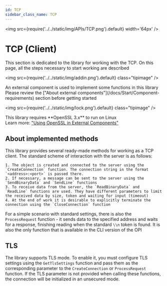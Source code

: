 ```yaml
---
id: TCP
sidebar_class_name: TCP
---
```


<img src={require('../../static/img/APIs/TCP.png').default} width='64px' />

# TCP (Client)

This section is dedicated to the library for working with the TCP. On this page, all the steps necessary to start working are described

<div class="theme-admonition theme-admonition-info admonition_node_modules-@docusaurus-theme-classic-lib-theme-Admonition-Layout-styles-module alert alert--info">

<img src={require('../../static/img/addin.png').default} class="tipimage" />
<div class="addin">An external component is used to implement some functions in this library<br/>
Please review the ["About external components"](/docs/Start/Component-requirements) section before getting started</div>
</div>


<div class="theme-admonition theme-admonition-caution admonition_node_modules-@docusaurus-theme-classic-lib-theme-Admonition-Layout-styles-module alert alert--warning">

<img src={require('../../static/img/lock.png').default} class="tipimage" />
<div class="addin">This library requires **OpenSSL 3.x** to run on Linux <br/>
Learn more: <a href="/docs/Start/Component-requirements#openssl" class="orangelink">"Using OpenSSL in External Components"</a></div>
</div>

## About implemented methods

This library provides several ready-made methods for working as a TCP client. The standard scheme of interaction with the server is as follows:

    1. The object is created and connected to the server using the `CreateConnection` function. The connection string in the format `<address>:<port>` is passed there.
    2. If necessary, a message can be sent to the server using the `SendBinaryData` and `SendLine` functions
    3. To receive data from the server, the `ReadBinaryData` and `ReadLine` functions are used. They have different parameters to limit the received data by size, token and waiting for input (timeout)
    4. At the end of work it is desirable to explicitly terminate the connection using the `CloseConnection` function

For a simple scenario with standard settings, there is also the `ProcessRequest` function - it sends data to the specified address and waits for a response, finishing reading when the standard `\\n` token is found. It is also the only function that is available in the CLI version of the OPI

## TLS

The library supports TLS mode. To enable it, you must configure TLS settings using the `GetTlsSettings` function and pass them as the corresponding parameter to the `CreateConnection` or `ProcessRequest` function. If the TLS parameter is not provided when calling these functions, the connection will be initialized in an unsecured mode.
